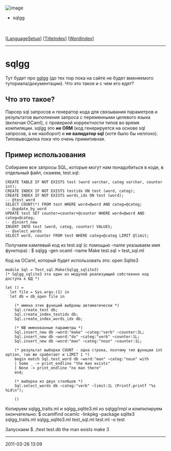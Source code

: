 ![image](logo.png)
-   sqlgg

\
\
 [[LanguageSetup](LanguageSetup.html)] [[TitleIndex](TitleIndex.html)]
[[WordIndex](WordIndex.html)]

* * * * *

# sqlgg

Тут будет про [sqlgg](http://ygrek.org.ua/p/sqlgg) (до тех пор пока на
сайте не будет вменяемого туториала/документации). Что это такое и с чем
его едят?

## Что это такое?

Парсер sql запросов и генератор кода для связывания параметров и
результатов выполнения запроса с переменными целевого языка (включая
OCaml), с проверкой корректности типов во время компиляции. sqlgg это
**не ORM** (код генерируется на основе sql запросов, а не наоборот) и
**не валидатор sql** (хотя было бы неплохо). Типовыводилка пока что
очень примитивная.

## Пример использования

Собираем все запросы SQL, которые могут нам понадобиться в коде, в
отдельный файл, скажем, test.sql:

    CREATE TABLE IF NOT EXISTS test (word varchar, categ varchar, counter int);
    CREATE INDEX IF NOT EXISTS testidx ON test (word, categ);
    CREATE INDEX IF NOT EXISTS words_idx ON test (word);
    -- @test_word
    SELECT COUNT(*) FROM test WHERE word=@word AND categ=@categ;
    -- @update_by_word
    UPDATE test SET counter=counter+@counter WHERE word=@word AND categ=@categ;
    -- @insert_new
    INSERT INTO test (word, categ, counter) VALUES;
    -- @select_words
    SELECT word, counter FROM test WHERE categ=@categ LIMIT @limit;

Получаем камлевый код из test.sql (с помощью -name указываем имя
функтора) :
    $ sqlgg -gen ocaml -name Make test.sql > test_sql.ml

Код на OCaml, который будет использовать это:
    open Sqlite3

    module Sql = Test_sql.Make(Sqlgg_sqlite3) 
    (* Sqlgg_sqlite3 это один из модулей реализующий собственно код доступа к БД *)

    let () =
      let file = Sys.argv.(1) in
      let db = db_open file in

        (* имена этих функций выбраны автоматически *)
        Sql.create_test db;
        Sql.create_index_testidx db;
        Sql.create_index_words_idx db;

        (* NB именованные параметры *)
        Sql.insert_new db ~word:"make" ~categ:"verb" ~counter:3L;
        Sql.insert_new db ~word:"do" ~categ:"verb" ~counter:1L;
        Sql.insert_new db ~word:"man" ~categ:"noun" ~counter:1L;

        (* результат выборки COUNT - одна строка, поэтому тип функции int option, так же сработает и LIMIT 1 *)
        begin match Sql.test_word db ~word:"man" ~categ:"noun" with
        | Some _ -> print_endline "the man exists"
        | None -> print_endline "no man there"
        end;

        (* выборка из двух столбцов *)
        Sql.select_words db ~categ:"verb" ~limit:1L (Printf.printf "%s %Ld\n");

        ()

Копируем sqlgg\_traits.ml и sqlgg\_sqlite3.ml из sqlgg/impl и
компилируем окончательно:
    $ ocamlfind ocamlc -linkpkg -package sqlite3 sqlgg_traits.ml sqlgg_sqlite3.ml test_sql.ml test.ml -o test

Запускаем
    $ ./test test.db
    the man exists
    make 3

* * * * *

2011-03-26 13:09
